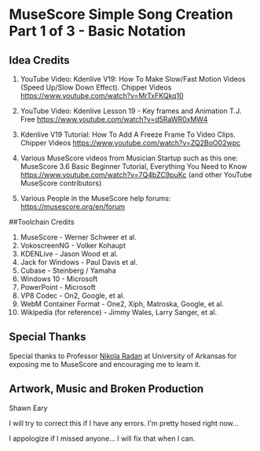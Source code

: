 <!-- 
https://www.markdownguide.org/basic-syntax
https://stackoverflow.com/questions/4823468/comments-in-markdown
-->
# MuseScore Simple Song Creation Part 1 of 3 - Basic Notation 

## Idea Credits
1. YouTube Video: 
Kdenlive V19: How To Make Slow/Fast Motion Videos (Speed Up/Slow Down Effect).
Chipper Videos
https://www.youtube.com/watch?v=MrTxFKQkq10

2. YouTube Video:
Kdenlive Lesson 19 - Key frames and Animation
T.J. Free
https://www.youtube.com/watch?v=d5RaWR0xMW4

3. Kdenlive V19 Tutorial: How To Add A Freeze Frame To Video Clips.
Chipper Videos
https://www.youtube.com/watch?v=ZQ2BoO02wpc

4. Various MuseScore videos from Musician Startup such as this one:
MuseScore 3.6 Basic Beginner Tutorial, Everything You Need to Know
https://www.youtube.com/watch?v=7Q4bZC9puKc
(and other YouTube MuseScore contributors)

5. Various People in the MuseScore help forums:
https://musescore.org/en/forum

##Toolchain Credits
1. MuseScore - Werner Schweer et al.
2. VokoscreenNG - Volker Kohaupt
3. KDENLive - Jason Wood et al.
4. Jack for Windows -  Paul Davis et al.
5. Cubase - Steinberg / Yamaha
6. Windows 10 - Microsoft
7. PowerPoint - Microsoft
8. VP8 Codec - On2, Google, et al.
9. WebM Container Format - One2, Xiph, Matroska, Google, et al.
10. Wikipedia (for reference) - Jimmy Wales, Larry Sanger, et al.

## Special Thanks
Special thanks to Professor [Nikola Radan](https://fulbright.uark.edu/departments/music/faculty-and-staff/index/uid/radan/name/Nikola+Radan/) at University of Arkansas for exposing me to MuseScore and encouraging me to learn it.

## Artwork, Music and Broken Production
Shawn Eary

I will try to correct this if I have any errors. I'm pretty hosed right now...

I appologize if I missed anyone... I will fix that when I can.


